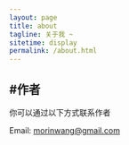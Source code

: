 ```yaml
---
layout: page
title: about
tagline: 关于我 ~
sitetime: display
permalink: /about.html
---
```


## #作者

你可以通过以下方式联系作者

Email: <a href="mailto:morinwang@gmail.com">morinwang@gmail.com</a>


